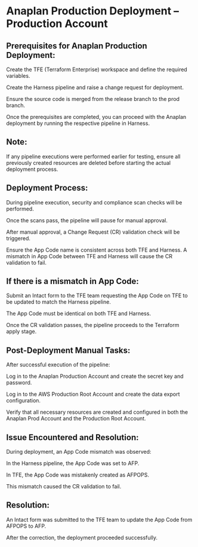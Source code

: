 # Anaplan Production Deployment – Production Account

## Prerequisites for Anaplan Production Deployment:

Create the TFE (Terraform Enterprise) workspace and define the required variables.

Create the Harness pipeline and raise a change request for deployment.

Ensure the source code is merged from the release branch to the prod branch.

Once the prerequisites are completed, you can proceed with the Anaplan deployment by running the respective pipeline in Harness.

## Note:
If any pipeline executions were performed earlier for testing, ensure all previously created resources are deleted before starting the actual deployment process.

## Deployment Process:

During pipeline execution, security and compliance scan checks will be performed.

Once the scans pass, the pipeline will pause for manual approval.

After manual approval, a Change Request (CR) validation check will be triggered.

Ensure the App Code name is consistent across both TFE and Harness.
A mismatch in App Code between TFE and Harness will cause the CR validation to fail.

## If there is a mismatch in App Code:

Submit an Intact form to the TFE team requesting the App Code on TFE to be updated to match the Harness pipeline.

The App Code must be identical on both TFE and Harness.

Once the CR validation passes, the pipeline proceeds to the Terraform apply stage.

## Post-Deployment Manual Tasks:

After successful execution of the pipeline:

Log in to the Anaplan Production Account and create the secret key and password.

Log in to the AWS Production Root Account and create the data export configuration.

Verify that all necessary resources are created and configured in both the Anaplan Prod Account and the Production Root Account.

## Issue Encountered and Resolution:

During deployment, an App Code mismatch was observed:

In the Harness pipeline, the App Code was set to AFP.

In TFE, the App Code was mistakenly created as AFPOPS.

This mismatch caused the CR validation to fail.

## Resolution:

An Intact form was submitted to the TFE team to update the App Code from AFPOPS to AFP.

After the correction, the deployment proceeded successfully.

